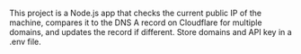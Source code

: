 <!-- Use this file to provide workspace-specific custom instructions to Copilot. For more details, visit https://code.visualstudio.com/docs/copilot/copilot-customization#_use-a-githubcopilotinstructionsmd-file -->

This project is a Node.js app that checks the current public IP of the machine, compares it to the DNS A record on Cloudflare for multiple domains, and updates the record if different. Store domains and API key in a .env file.
